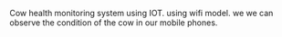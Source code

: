 Cow health monitoring system using IOT.
using wifi model.
we we can observe the condition of the cow in our mobile phones.
